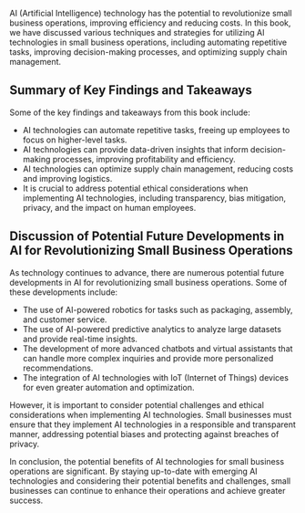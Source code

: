 
AI (Artificial Intelligence) technology has the potential to revolutionize small business operations, improving efficiency and reducing costs. In this book, we have discussed various techniques and strategies for utilizing AI technologies in small business operations, including automating repetitive tasks, improving decision-making processes, and optimizing supply chain management.

Summary of Key Findings and Takeaways
-------------------------------------

Some of the key findings and takeaways from this book include:

* AI technologies can automate repetitive tasks, freeing up employees to focus on higher-level tasks.
* AI technologies can provide data-driven insights that inform decision-making processes, improving profitability and efficiency.
* AI technologies can optimize supply chain management, reducing costs and improving logistics.
* It is crucial to address potential ethical considerations when implementing AI technologies, including transparency, bias mitigation, privacy, and the impact on human employees.

Discussion of Potential Future Developments in AI for Revolutionizing Small Business Operations
-----------------------------------------------------------------------------------------------

As technology continues to advance, there are numerous potential future developments in AI for revolutionizing small business operations. Some of these developments include:

* The use of AI-powered robotics for tasks such as packaging, assembly, and customer service.
* The use of AI-powered predictive analytics to analyze large datasets and provide real-time insights.
* The development of more advanced chatbots and virtual assistants that can handle more complex inquiries and provide more personalized recommendations.
* The integration of AI technologies with IoT (Internet of Things) devices for even greater automation and optimization.

However, it is important to consider potential challenges and ethical considerations when implementing AI technologies. Small businesses must ensure that they implement AI technologies in a responsible and transparent manner, addressing potential biases and protecting against breaches of privacy.

In conclusion, the potential benefits of AI technologies for small business operations are significant. By staying up-to-date with emerging AI technologies and considering their potential benefits and challenges, small businesses can continue to enhance their operations and achieve greater success.
